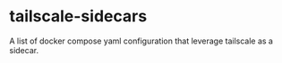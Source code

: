 # tailscale-sidecars

A list of docker compose yaml configuration that leverage tailscale as a sidecar.
